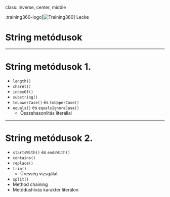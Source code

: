 class: inverse, center, middle

.training360-logo[![Training360](training360-logo.svg)]
Lecke
# String metódusok

---
# String metódusok 1.

* `length()`
* `charAt()`
* `indexOf()`
* `substring()`
* `toLowerCase()` és `toUpperCase()`
* `equals()` és `equalsIgnoreCase()`
  * Összehasonlítás literállal

---

# String metódusok 2.

* `startsWith()` és `endsWith()`
* `contains()`
* `replace()`
* `trim()`
  * Üresség vizsgálat
* `split()`
* Method chaining
* Metódushívás karakter literálon
